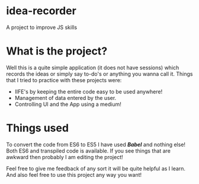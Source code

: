 # idea-recorder
 A project to improve JS skills

# What is the project?
Well this is a quite simple application (it does not have sessions) which records the ideas or simply say to-do's or anything you wanna call it.
Things that I tried to practice with these projects were:
 <ul>
  <li> IIFE's by keeping the entire code easy to be used anywhere! </li>
  <li> Management of data entered by the user. </li>
  <li> Controlling UI and the App using a medium! </li>
</ul>

# Things used
To convert the code from ES6 to ES5 I have used <b><em>Babel</em></b> and nothing else! Both ES6 and transpiled code is available.
If you see things that are awkward then probably I am editing the project!

Feel free to give me feedback of any sort it will be quite helpful as I learn. And also feel free to use this project any way you want!
